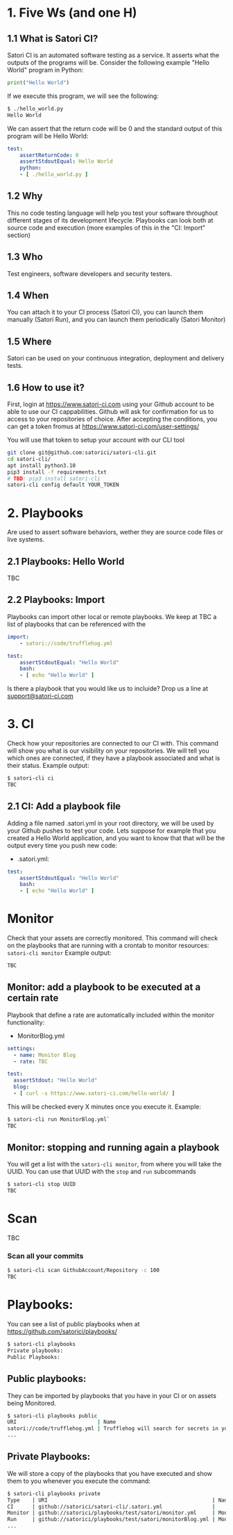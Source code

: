 # 1. Five Ws (and one H)

## 1.1 What is Satori CI?

Satori CI is an automated software testing as a service. It asserts what the outputs of the programs will be. Consider the following example "Hello World" program in Python:

```py
print("Hello World")
```

If we execute this program, we will see the following:

```py
$ ./hello_world.py
Hello World
```

We can assert that the return code will be 0 and the standard output of this program will be Hello World:

```yml
test:
    assertReturnCode: 0
    assertStdoutEqual: Hello World
    python:
    - [ ./hello_world.py ]
```

## 1.2 Why

This no code testing language will help you test your software throughout different stages of its development lifecycle. Playbooks can look both at source code and execution (more examples of this in the "CI: Import" section)

## 1.3 Who

Test engineers, software developers and security testers.

## 1.4 When

You can attach it to your CI process (Satori CI), you can launch them manually (Satori Run), and you can launch them periodically (Satori Monitor)

## 1.5 Where

Satori can be used on your continuous integration, deployment and delivery tests.

## 1.6 How to use it?

First, login at https://www.satori-ci.com using your Github account to be able to use our CI cappabilities. Github will ask for confirmation for us to access to your repositories of choice. After accepting the conditions, you can get a token fromus at https://www.satori-ci.com/user-settings/ 

You will use that token to setup your account with our CLI tool

```sh
git clone git@github.com:satorici/satori-cli.git
cd satori-cli/
apt install python3.10
pip3 install -f requirements.txt
# TBD: pip3 install satori-cli
satori-cli config default YOUR_TOKEN
```

# 2. Playbooks

Are used to assert software behaviors, wether they are source code files or live systems.

## 2.1 Playbooks: Hello World

TBC

## 2.2 Playbooks: Import

Playbooks can import other local or remote playbooks. We keep at TBC a list of playbooks that can be referenced with the

```yml
import:
    - satori://code/trufflehog.yml

test:
    assertStdoutEqual: "Hello World"
    bash:
    - [ echo "Hello World" ]
```

Is there a playbook that you would like us to incluide? Drop us a line at support@satori-ci.com

# 3. CI

Check how your repositories are connected to our CI with. This command will show you what is our visibility on your repositories. We will tell you which ones are connected, if they have a playbook associated and what is their status.
Example output:

```sh
$ satori-cli ci
TBC
```

## 2.1 CI: Add a playbook file
Adding a file named .satori.yml in your root directory, we will be used by your Github pushes to test your code. Lets suppose for example that you created a Hello World application, and you want to know that that will be the output every time you push new code:

- .satori.yml:

```yml
test:
    assertStdoutEqual: "Hello World"
    bash:
    - [ echo "Hello World" ]
```

# Monitor

Check that your assets are correctly monitored. This command will check on the playbooks that are running with a crontab to monitor resources:
`satori-cli monitor`
Example output:

```sh
TBC
```

## Monitor: add a playbook to be executed at a certain rate

Playbook that define a rate are automatically included within the monitor functionality:

- MonitorBlog.yml

```yml
settings:
  - name: Monitor Blog
  - rate: TBC

test:
  assertStdout: "Hello World"
  blog:
  - [ curl -s https://www.satori-ci.com/hello-world/ ]
```

This will be checked every X minutes once you execute it. Example:

```sh
$ satori-cli run MonitorBlog.yml`
TBC
```

## Monitor: stopping and running again a playbook

You will get a list with the `satori-cli monitor`, from where you will take the UUID. You can use that UUID with the `stop` and `run` subcommands

```sh
$ satori-cli stop UUID
TBC
```

# Scan 
TBC

### Scan all your commits

```sh
$ satori-cli scan GithubAccount/Repository -c 100
TBC
```

# Playbooks:

You can see a list of public playbooks when at https://github.com/satorici/playbooks/

```sh
$ satori-cli playbooks
Private playbooks:
Public Playbooks:
```

## Public playbooks:

They can be imported by playbooks that you have in your CI or on assets being Monitored.

```sh
$ satori-cli playbooks public
URI                          | Name                                            
satori://code/trufflehog.yml | Trufflehog will search for secrets in your code 
...
```

## Private Playbooks:

We will store a copy of the playbooks that you have executed and show them to you whenever you execute the command:

```sh
$ satori-cli playbooks private
Type    | URI                                                     | Name           | Imports
CI      | github://satorici/satori-cli/.satori.yml                |                |
Monitor | github://satorici/playbooks/test/satori/monitor.yml     | Monitor Assets | monitorBlog.yml
Run     | github://satorici/playbooks/test/satori/monitorBlog.yml | Monitor Blog   |
...
```
